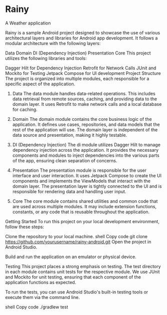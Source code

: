 # Rainy
A Weather application

Rainy is a sample Android project designed to showcase the use of various architectural layers and libraries for Android app development. It follows a modular architecture with the following layers:

Data
Domain
DI (Dependency Injection)
Presentation
Core
This project utilizes the following libraries and tools:

Dagger Hilt for Dependency Injection
Retrofit for Network Calls
JUnit and Mockito for Testing
Jetpack Compose for UI development
Project Structure
The project is organized into multiple modules, each responsible for a specific aspect of the application.

1. Data
The data module handles data-related operations. This includes data retrieval from remote sources, caching, and providing data to the domain layer. It uses Retrofit to make network calls and a local database for caching.

2. Domain
The domain module contains the core business logic of the application. It defines use cases, repositories, and data models that the rest of the application will use. The domain layer is independent of the data source and presentation, making it highly testable.

3. DI (Dependency Injection)
The di module utilizes Dagger Hilt to manage dependency injection across the application. It provides the necessary components and modules to inject dependencies into the various parts of the app, ensuring clean separation of concerns.

4. Presentation
The presentation module is responsible for the user interface and user interaction. It uses Jetpack Compose to create the UI components and implements the ViewModels that interact with the domain layer. The presentation layer is tightly connected to the UI and is responsible for rendering data and handling user input.

5. Core
The core module contains shared utilities and common code that are used across multiple modules. It may include extension functions, constants, or any code that is reusable throughout the application.

Getting Started
To run this project on your local development environment, follow these steps:

Clone the repository to your local machine.
shell
Copy code
git clone https://github.com/yourusername/rainy-android.git
Open the project in Android Studio.

Build and run the application on an emulator or physical device.

Testing
This project places a strong emphasis on testing. The test directory in each module contains unit tests for the respective module. We use JUnit and Mockito for unit testing, ensuring that each component of the application functions as expected.

To run the tests, you can use Android Studio's built-in testing tools or execute them via the command line.

shell
Copy code
./gradlew test
